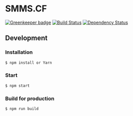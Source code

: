 # SMMS.CF

[![Greenkeeper badge](https://badges.greenkeeper.io/Raincal/smms.svg)](https://greenkeeper.io/)
[![Build Status](https://travis-ci.org/Raincal/smms.svg?branch=master)](https://travis-ci.org/Raincal/smms)
[![Dependency Status](https://gemnasium.com/badges/github.com/Raincal/smms.svg)](https://gemnasium.com/github.com/Raincal/smms)

## Development

### Installation

```bash
$ npm install or Yarn
```

### Start

```bash
$ npm start
```

### Build for production

```bash
$ npm run build
```
